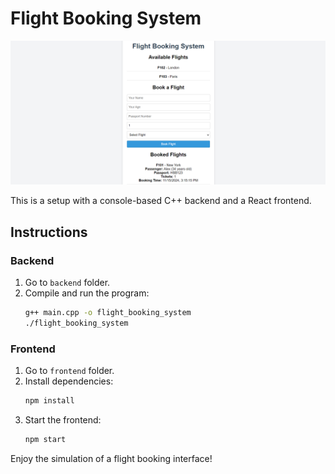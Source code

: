
# Flight Booking System

![Flight Booking System](/webImage.png)

This is a setup with a console-based C++ backend and a React frontend.

## Instructions

### Backend
1. Go to `backend` folder.
2. Compile and run the program:
   ```bash
   g++ main.cpp -o flight_booking_system
   ./flight_booking_system
   ```

### Frontend
1. Go to `frontend` folder.
2. Install dependencies:
   ```bash
   npm install
   ```
3. Start the frontend:
   ```bash
   npm start
   ```

Enjoy the simulation of a flight booking interface!
